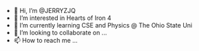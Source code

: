 - 👋 Hi, I’m @JERRYZJQ
- 👀 I’m interested in Hearts of Iron 4
- 🌱 I’m currently learning CSE and Physics @ The Ohio State Uni
- 💞️ I’m looking to collaborate on ...
- 📫 How to reach me ...

<!---
JERRYZJQ/JERRYZJQ is a ✨ special ✨ repository because its `README.md` (this file) appears on your GitHub profile.
You can click the Preview link to take a look at your changes.
--->
